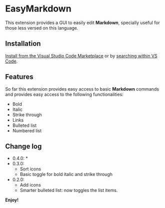 # EasyMarkdown

This extension provides a GUI to easily edit **Markdown**, specially useful for those less versed on this language.

## Installation
[Install from the Visual Studio Code Marketplace](https://marketplace.visualstudio.com/items?itemName=jaume-ferrarons.easymarkdown) or by [searching within VS Code](https://code.visualstudio.com/docs/editor/extension-gallery#_search-for-an-extension).

## Features

So far this extension provides easy access to basic **Markdown** commands and provides easy access to the following functionalities:
* Bold
* Italic
* Strike through
* Links
* Bulleted list
* Numbered list

## Change log
* 0.4.0:
    * 
* 0.3.0:
    * Sort icons
    * Basic toggle for bold italic and strike through
* 0.2.0:
    * Add icons
    * Smarter bulleted list: now toggles the list items.

**Enjoy!**
